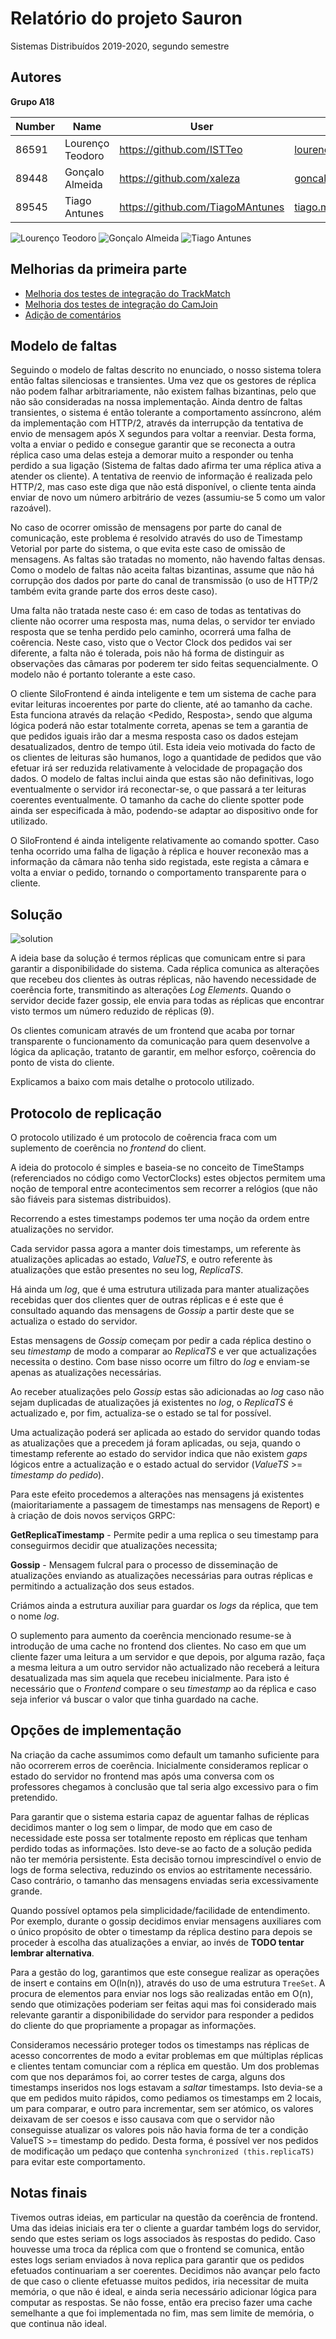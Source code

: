 # Relatório do projeto Sauron

Sistemas Distribuídos 2019-2020, segundo semestre


## Autores

**Grupo A18**



| Number | Name              | User                                 | Email                                   |
| -------|-------------------|--------------------------------------|-----------------------------------------|
| 86591  | Lourenço Teodoro  | <https://github.com/ISTTeo>          | <lourenco.teodoro@tecnico.ulisboa.pt>   |
| 89448  | Gonçalo Almeida   | <https://github.com/xaleza>          | <goncalo.h.almeida@tecnico.ulisboa.pt>  |
| 89545  | Tiago Antunes     | <https://github.com/TiagoMAntunes>   | <tiago.melo.antunes@tecnico.ulisboa.pt> |


![Lourenço Teodoro](lourenco.png) ![Gonçalo Almeida](goncalo.jpeg) ![Tiago Antunes](tiago.jpeg)


## Melhorias da primeira parte

- [Melhoria dos testes de integração do TrackMatch](https://github.com/tecnico-distsys/A18-Sauron/commit/fb83182441b60b4742b162c0b7b2be4061310feb)
- [Melhoria dos testes de integração do CamJoin](https://github.com/tecnico-distsys/A18-Sauron/commit/b2c4cac1a4750ce12ec4d028b83497ee4c916a1d)
- [Adição de comentários](https://github.com/tecnico-distsys/A18-Sauron/commit/19dc37d5227098c1bdfa5755e23c09fd86e008d8)


## Modelo de faltas

Seguindo o modelo de faltas descrito no enunciado, o nosso sistema tolera então faltas silenciosas e transientes. Uma vez que os gestores de réplica não podem falhar arbitrariamente, não existem falhas bizantinas, pelo que não são consideradas na nossa implementação. Ainda dentro de faltas transientes, o sistema é então tolerante a comportamento assíncrono, além da implementação com HTTP/2, através da interrupção da tentativa de envio de mensagem após X segundos para voltar a reenviar. Desta forma, volta a enviar o pedido e consegue garantir que se reconecta a outra réplica caso uma delas esteja a demorar muito a responder ou tenha perdido a sua ligação (Sistema de faltas dado afirma ter uma réplica ativa a atender os cliente). A tentativa de reenvio de informação é realizada pelo HTTP/2, mas caso este diga que não está disponível, o cliente tenta ainda enviar de novo um número arbitrário de vezes (assumiu-se 5 como um valor razoável).


No caso de ocorrer omissão de mensagens por parte do canal de comunicação, este problema é resolvido através do uso de Timestamp Vetorial por parte do sistema, o que evita este caso de omissão de mensagens. As faltas são tratadas no momento, não havendo faltas densas. Como o modelo de faltas não aceita faltas bizantinas, assume que não há corrupção dos dados por parte do canal de transmissão (o uso de HTTP/2 também evita grande parte dos erros deste caso).

Uma falta não tratada neste caso é: em caso de todas as tentativas do cliente não ocorrer uma resposta mas, numa delas, o servidor ter enviado resposta que se tenha perdido pelo caminho, ocorrerá uma falha de coêrencia. Neste caso, visto que o Vector Clock dos pedidos vai ser diferente, a falta não é tolerada, pois não há forma de distinguir as observações das câmaras por poderem ter sido feitas sequencialmente. O modelo não é portanto tolerante a este caso.

O cliente SiloFrontend é ainda inteligente e tem um sistema de cache para evitar leituras incoerentes por parte do cliente, até ao tamanho da cache. Esta funciona através da relação <Pedido, Resposta>, sendo que alguma lógica poderá não estar totalmente correta, apenas se tem a garantia de que pedidos iguais irão dar a mesma resposta caso os dados estejam desatualizados, dentro de tempo útil. Esta ideia veio motivada do facto de os clientes de leituras são humanos, logo a quantidade de pedidos que vão efetuar irá ser reduzida relativamente à velocidade de propagação dos dados. O modelo de faltas inclui ainda que estas são não definitivas, logo eventualmente o servidor irá reconectar-se, o que passará a ter leituras coerentes eventualmente. O tamanho da cache do cliente spotter pode ainda ser especificada à mão, podendo-se adaptar ao dispositivo onde for utilizado. 

O SiloFrontend é ainda inteligente relativamente ao comando spotter. Caso tenha ocorrido uma falha de ligação à réplica e houver reconexão mas a informação da câmara não tenha sido registada, este regista a câmara e volta a enviar o pedido, tornando o comportamento transparente para o cliente.


## Solução
![solution](solution.jpg)

A ideia base da solução é termos réplicas que comunicam entre si para garantir a disponibilidade do sistema. Cada réplica comunica as alterações que recebeu dos clientes às outras réplicas, não havendo necessidade de coerência forte, transmitindo as alterações _Log Elements_. Quando o servidor decide fazer gossip, ele envia para todas as réplicas que encontrar visto termos um número reduzido de réplicas (9).

Os clientes comunicam através de um frontend que acaba por tornar transparente o funcionamento da comunicação para quem desenvolve a lógica da aplicação, tratanto de garantir, em melhor esforço, coẽrencia do ponto de vista do cliente.

Explicamos a baixo com mais detalhe o protocolo utilizado.

## Protocolo de replicação
O protocolo utilizado é um protocolo de coêrencia fraca com um suplemento de coerência no *frontend* do client.

A ideia do protocolo é simples e baseia-se no conceito de TimeStamps (referenciados no código como VectorClocks) estes objectos permitem uma noção de temporal entre acontecimentos sem recorrer a relógios (que não são fiáveis para sistemas distribuidos).

Recorrendo a estes timestamps podemos ter uma noção da ordem entre atualizações no servidor.

Cada servidor passa agora a manter dois timestamps, um referente às atualizações aplicadas ao estado, *ValueTS*, e outro referente às atualizações que estão presentes no seu log, *ReplicaTS*. 

Há ainda um *log*, que é uma estrutura utilizada para manter atualizações recebidas quer dos clientes quer de outras réplicas e é este que é consultado aquando das mensagens de *Gossip* a partir deste que se actualiza o estado do servidor.

Estas mensagens de *Gossip* começam por pedir a cada réplica destino o seu *timestamp* de modo a comparar ao *ReplicaTS* e ver que actualizaçṍes necessita o destino. Com base nisso ocorre um filtro do *log* e enviam-se apenas as atualizações necessárias.

Ao receber atualizações pelo *Gossip* estas são adicionadas ao *log* caso não sejam duplicadas de atualizações já existentes no *log*, o *ReplicaTS* é actualizado e, por fim, actualiza-se o estado se tal for possível.

Uma actualização poderá ser aplicada ao estado do servidor quando todas as atualizações que a precedem já foram aplicadas, ou seja, quando o timestamp referente ao estado do servidor indica que não existem *gaps* lógicos entre a actualização e o estado actual do servidor (*ValueTS* >= *timestamp do pedido*).

Para este efeito procedemos a alterações nas mensagens já existentes (maioritariamente a passagem de timestamps nas mensagens de Report) e à criação de dois novos serviços GRPC:

**GetReplicaTimestamp** - Permite pedir a uma replica o seu timestamp para conseguirmos decidir que atualizações necessita;

**Gossip** - Mensagem fulcral para o processo de disseminação de atualizações enviando as atualizações necessárias para outras réplicas e permitindo a actualização dos seus estados.

Criámos ainda a estrutura auxiliar para guardar os _logs_ da réplica, que tem o nome _log_.

O suplemento para aumento da coerência mencionado resume-se à introdução de uma cache no frontend dos clientes. 
No caso em que um cliente fazer uma leitura a um servidor e que depois, por alguma razão, faça a mesma leitura a um outro servidor não actualizado não receberá a leitura desatualizada mas sim aquela que recebeu inicialmente. Para isto é necessário que o *Frontend* compare o seu *timestamp* ao da réplica e caso seja inferior vá buscar o valor que tinha guardado na cache. 

## Opções de implementação

Na criação da cache assumimos como default um tamanho suficiente para não ocorrerem erros de coerência. Inicialmente consideramos replicar o estado do servidor no frontend mas após uma conversa com os professores chegamos à conclusão que tal seria algo excessivo para o fim pretendido.

Para garantir que o sistema estaria capaz de aguentar falhas de réplicas decidimos manter o log sem o limpar, de modo que em caso de necessidade este possa ser totalmente reposto em réplicas que tenham perdido todas as informações. Isto deve-se ao facto de a solução pedida não ter memória persistente. Esta decisão tornou imprescindível o envio de logs de forma selectiva, reduzindo os envios ao estritamente necessário. Caso contrário, o tamanho das mensagens enviadas seria excessivamente grande.

Quando possível optamos pela simplicidade/facilidade de entendimento. Por exemplo, durante o gossip decidimos enviar mensagens auxiliares com o único propósito de obter o timestamp da réplica destino para depois se proceder à escolha das atualizações a enviar, ao invés de **TODO tentar lembrar alternativa**.

Para a gestão do log, garantimos que este consegue realizar as operações de insert e contains em O(ln(n)), através do uso de uma estrutura `TreeSet`. A procura de elementos para enviar nos logs são realizadas então em O(n), sendo que otimizações poderiam ser feitas aqui mas foi considerado mais relevante garantir a disponibilidade do servidor para responder a pedidos do cliente do que propriamente a propagar as informações.

Consideramos necessário proteger todos os timestamps nas réplicas de acesso concorrentes de modo a evitar problemas em que múltiplas réplicas e clientes tentam comunciar com a réplica em questão. Um dos problemas com que nos deparámos foi, ao correr testes de carga, alguns dos timestamps inseridos nos logs estavam a _saltar_ timestamps. Isto devia-se a que em pedidos muito rápidos, como pediamos os timestamps em 2 locais, um para comparar, e outro para incrementar, sem ser atómico, os valores deixavam de ser coesos e isso causava com que o servidor não conseguisse atualizar os valores pois não havia forma de ter a condição ValueTS >= timestamp do pedido. Desta forma, é possível ver nos pedidos de modificação um pedaço que contenha `synchronized (this.replicaTS)` para evitar este comportamento.


## Notas finais

Tivemos outras ideias, em particular na questão da coerência de frontend. Uma das ideias iniciais era ter o cliente a guardar também logs do servidor, sendo que estes seriam os logs associados às respostas do pedido. Caso houvesse uma troca da réplica com que o frontend se comunica, então estes logs seriam enviados à nova replica para garantir que os pedidos efetuados continuariam a ser coerentes. Decidimos não avançar pelo facto de que caso o cliente efetuasse muitos pedidos, iria necessitar de muita memória, o que não é ideal, e ainda seria necessário adicionar lógica para computar as respostas. Se não fosse, então era preciso fazer uma cache semelhante a que foi implementada no fim, mas sem limite de memória, o que continua não ideal.